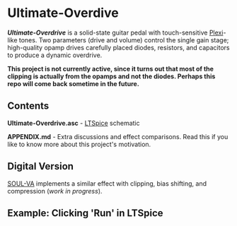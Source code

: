 # Ultimate-Overdive 
***Ultimate-Overdrive*** is a solid-state guitar pedal with touch-sensitive [Plexi](https://www.guitarworld.com/features/marshall-plexi-guitar-amps-everything-you-need-to-know)-like tones. Two parameters (drive and volume) control the single gain stage; high-quality opamp drives carefully placed diodes, resistors, and capacitors to produce a dynamic overdrive.

**This project is not currently active, since it turns out that most of the clipping is actually from the opamps and not the diodes. Perhaps this repo will come back sometime in the future.**

## Contents
**Ultimate-Overdrive.asc** - [LTSpice](https://www.analog.com/en/design-center/design-tools-and-calculators/ltspice-simulator.html) schematic

**APPENDIX.md** - Extra discussions and effect comparisons. Read this if you like to know more about this project's motivation.

## Digital Version
[SOUL-VA](https://github.com/thezhe/SOUL-VA) implements a similar effect with clipping, bias shifting, and compression (*work in progress*).

## Example: Clicking 'Run' in LTSpice
